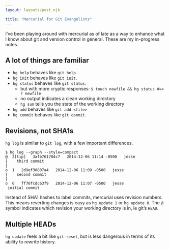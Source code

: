 ```yaml
---
layout: layouts/post.njk

title: "Mercurial for Git Evangelists"
---
```


I’ve been playing around with mercurial as of late as a way to enhance what I know about git
and version control in general. These are my in-progress notes.

## A lot of things are familiar

- `hg help` behaves like `git help`
- `hg init` behaves like `git init`.
- `hg status` behaves like `git status`.
  - but with more cryptic responses: `$ touch newfile && hg status #=> ? newfile`
  - no output indicates a clean working directory
  - `hg sum` tells you the state of the working directory
- `hg add` behaves like `git add <file>`
- `hg commit` behaves like `git commit`.

## Revisions, not SHA1s

`hg log` is similar to `git log`, with a few important differences.

    $ hg log --graph --style=compact
    @  2[tip]   3afb761704c7   2014-12-06 11:14 -0500   jesse
    |    third commit
    |
    o  1   2d9ef30807a4   2014-12-06 11:09 -0500   jesse
    |    second commit
    |
    o  0   ff70fcdc63f9   2014-12-06 11:07 -0500   jesse
	 initial commit

Instead of SHA1 hashes to label commits, mercurial uses revision numbers. This means reverting changes
is easy as `hg update 1` or `hg update 0`. The `@` symbol indicates which revision your working directory is in, ie
git’s `HEAD`.

## Multiple HEADs

`hg update` feels a bit like `git reset`, but is less dangerous in terms of its ability to rewrite history.
